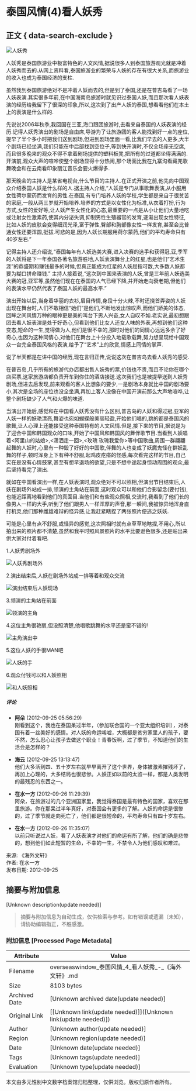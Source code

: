 # 泰国风情(4)看人妖秀

## 正文 { data-search-exclude }


![人妖秀](http://blog.creaders.net/upfile/20120628/20120628232128_93113.jpg)

人妖秀是泰国旅游业中极富特色的人文风情,据说很多人到泰国旅游观光就是冲着人妖秀而去的.从网上资料看,泰国旅游业的繁荣与人妖的存在有很大关系,而旅游业的收入也成为泰国经济的支柱.

虽然我到泰国旅游绝对不是冲着人妖而去的,但是到了泰国,还是在普吉岛看了一场人妖表演.其实很多年前,在中国海南岛旅游时就见识过泰国人妖,而且那次看人妖表演的经历给我留下了很深的印象,所以,这次到了出产人妖的泰国,想看看他们在本土上的表演是什么样的.

先说说2006年秋季,我回国在三亚,海口跟团旅游时,去看来自泰国的人妖表演的经历.记得人妖秀演出的剧场是自由席,导游为了让旅游团的客人能找到好一点的座位,提早了半个多小时把我们送到剧场,但进到剧场里面一看,比我们早去的人更多,大半个剧场已经坐满,我们只能在中后部找到空位子,等到快开演时,不仅全场座无空席,而且很多晚来的观众不得不拿着剧场提供的塑料板凳,把所有的过道都坐得满满的.开演前,观众大声的喧哗使整个剧场显得十分热闹,那个场面比我在九寨沟看藏羌歌舞晚会和在云南看印象丽江音乐会要火爆得多.

那天晚会的主持人是某省电视台,什么节目的主持人.在正式开演之前,他先向中国观众介绍泰国人妖是什么样的人.据主持人介绍,“人妖是专门从事歌舞表演,从小服用女性荷尔蒙药而发育的男性.在泰国,有专门培养人妖的学校,学生都是来自于很贫苦的家庭,一般从两三岁就开始培养.培养的方式是以女性化为标准,从衣着打扮,行为方式,女性的爱好等,让人妖产生女性化的心态,最重要的一点是从小让他们大量地吃或注射女性激素药,使其内分泌失调,抑制男性生殖器官的发育,逐渐出现女性特征,比如人妖的皮肤会变得细润光泽,富于弹性,臀部和胸部像女性一样发育,甚至会比普通女性还要浑圆,挺拔.可悲的是,因为人妖长期服用荷尔蒙药,他们的平均寿命只有40岁左右.”

记得主持人还介绍说,“泰国每年有人妖选美大赛,进入决赛的选手和获得冠,亚,季军的人妖将是下一年泰国各著名旅游胜地,人妖表演舞台上的红星,也是他们“艺术生涯”的鼎盛期和赚钱最多的时候,但真正能成为红星的人妖屈指可数,大多数人妖都要为糊口拼命赚钱.” 主持人接着说,“这次到中国来表演的人妖,曾是三年前人妖选美大赛的冠,亚军等,虽然他们现在在泰国的人气已经下降,并开始走向衰老期,但他们的表演水平仍然代表了泰国人妖的最高水平.”

演出开始以后,当身着华丽的衣衫,眉目传情,身段十分火辣,不时还挠首弄姿的人妖出现在舞台时,人们不敢相信“她们”是他们,不断地发出惊叹声,而他们娇美的体态,回眸之间风情万种的眼神更是美的叫台下男人兴奋,女人自叹不如.老实说,最初想跟团去看人妖表演是处于好奇心,但看到他们比女人还女人味的外表,再想到他们这种变态,短命的一生,觉得做为人,他们是很不幸的,那时对他们的同情心远远多余了好奇心,也因为这种同情心,对他们在舞台上十分投入地载歌载舞,努力想呈现给中国观众一台完全泰国风格的表演,给予了“艺术”上的欣赏,情感上同情的掌声.

说了半天都是在讲中国的经历,现在言归正传,说说这次在普吉岛去看人妖秀的感受.

在普吉岛,几乎所有的旅游代办店都出售人妖秀的票,价钱也不贵,而且不论你在哪个店买票,这家旅游店都负责开车到你住的酒店接送.这次我们也是被提早送到人妖秀剧场,但进去后发现,前来观看的客人比想象的要少,一是剧场本身就比中国的剧场要小,其次是全场的座位也没全坐满,再加上客人没像在中国开演前那么大声地喧哗,让整个剧场缺少了人气和火爆的味道.

当演出开始后,感觉和在中国看人妖秀没有什么区别,普吉岛的人妖和得过冠,亚军的人妖一样的妖艳漂亮,舞姿也宛如蝴蝶般美丽轻盈,开始他们唱的,跳的都是泰国风的歌舞,让人心理上还能接受这种泰国特有的人文风情.但是,接下来的节目,据说是为了迎合中国和韩国观众的口味,开始了中国风和韩国风的舞伴歌节目.当看到人妖唱着<阿里山的姑娘>,<潇洒走一回>,<玫瑰 玫瑰我爱你>等中国歌曲,周围一群翩翩起舞的人妖时,心里有一种毁了好好的中国歌,伴舞的人也变成了妖魔鬼怪在群妖乱舞的样子,顿时浑身上下有种不舒服,起鸡皮疙瘩的怪感,每次看完这样的节目,自己实在是没有心情鼓掌,甚至有想早退场的欲望,只是不想中途起身惊动周围的观众,最后坚持看完了演出.

就如在中国看演出一样,在人妖表演时,观众绝对不可以照相,但演出节目结束后,人妖在剧场外站成一排,领演的主角站在前面,这时观众可以和他们合影留念(要付钱),也能近距离地看到他们的真面目.当他们和有些观众照相,交流时,我看到了他们长的像男人一样的大手,听到了他们跟男人一样浑厚的声音,那一瞬间,我被惊异地浑身直打机灵,他们那种雌雄难辩的怪异感,让我赶紧瞎捏了两张照片便逃之妖妖.

可能是心里有点不舒服,或怪异的感觉,这次照相时就有点草草地瞎捏,不用心,所以拍出来的照片都不清楚,虽然和我平时照风景照片的水平比要逊色很多,还是贴出来供大家对付着看吧.

1.人妖秀剧场外

![人妖秀剧场外](http://blog.creaders.net/upfile/20120628/20120628232128_93113.jpg)

2.演出结束后,人妖在剧场外站成一排等着和观众交流

![演出结束后人妖现场](http://blog.creaders.net/upfile/20120628/20120628232306_58314.jpg)

3.领演的主角站在前面

![领演的主角](http://blog.creaders.net/upfile/20120628/20120628232356_44970.jpg)

4.这位主角很艳丽,但没照清楚,他唱歌跳舞的水平还是蛮不错的!

![主角演出中](http://blog.creaders.net/upfile/20120628/20120628232610_71379.jpg)

5.这位人妖的手很MAN吧

![人妖的手](http://blog.creaders.net/upfile/20120628/20120628232728_86192.jpg)

6.观众付钱可以和人妖照相

![和人妖照相](http://blog.creaders.net/upfile/20120628/20120628232919_39416.jpg)

##### 评论

- **阿朵** (2012-09-25 05:56:29)  
  刚看到这个，我也在泰国呆过半年，（参加联合国的一个亚太组织培训），对泰国有着一丝美好的感情。对人妖的命运唏嘘，大概都是贫穷家里人的孩子，要不然，怎么忍心让孩子去做这个职业！青春饭啊，过了季节，不知道他们的生活会是怎样的？

- **海云** (2012-09-25 13:13:47)  
  他们大多活到四、五十岁左右就早早离开了这个世界，身体被激素摧残坏了，再加上心理的，大多结局也很悲惨。人妖正如以前的太监一样，都是人类发明的最残忍的东西之一。

- **在水一方** (2012-09-26 11:29:39)  
  阿朵，在旅游过的几个亚洲国家里，我觉得泰国是最有特色的国家，喜欢在那里旅游。你在那呆过半年真好，对泰国会有更多的了解。人妖的命运是很惨的，过了季节就走向死亡了，他们都是很短命的，平均寿命只有四十岁左右。

- **在水一方** (2012-09-26 11:35:07)  
  以前只听说过人妖，看了人妖表演才对他们的命运有所了解，他们的确是悲惨的，想到他们如此短暂的生命，不幸的一生，不禁令人为他们感叹和难过。

来源: 《海外文轩》  
作者: 在水一方  
发布日期: 2012-09-25  
<!-- tcd_original_link https://overseaswindow.com/home/nodebody/5218/477 -->


## 摘要与附加信息

<!-- tcd_abstract -->
[Unknown description(update needed)]
<!-- tcd_abstract_end -->

> 摘要与附加信息为自动生成，仅供检索与参考。如有错误或遗漏（未知），请协助编辑指正，不胜感激。

### 附加信息 [Processed Page Metadata]

| Attribute       | Value                                  |
|-----------------|----------------------------------------|
| Filename        | overseaswindow_泰国风情_4_看人妖秀_-_《海外文轩》.md                             |
| Size            | 8103 bytes                           |
| Archived Date   | [Unknown archived date(update needed)]                             |
| Original Link   | [[Unknown link(update needed)]]([Unknown link(update needed)])                       |
| Author          | [Unknown author(update needed)]                               |
| Region          | [Unknown region(update needed)]                               |
| Date            | [Unknown date(update needed)]                                 |
| Tags            | [Unknown tags(update needed)]                                 |
| Evaluation            | [Unknown type(update needed)]                                 |
<!-- tcd_table_end -->

本文由多元性别中文数字档案馆归档整理，仅供浏览。版权归原作者所有。

